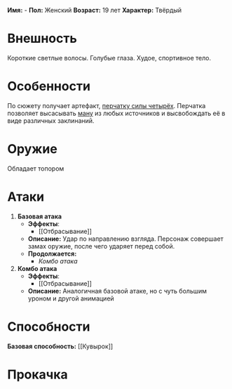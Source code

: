 **Имя:** -
**Пол:** Женский
**Возраст:** 19 лет
**Характер:** Твёрдый
# Внешность
Короткие светлые волосы. Голубые глаза. Худое, спортивное тело.
# Особенности
По сюжету получает артефакт, [перчатку силы четырёх](Перчатка%20силы%20четырёх.md). Перчатка позволяет высасывать [ману](Мана.md) из любых источников и высвобождать её в виде различных заклинаний.
# Оружие
Обладает топором
# Атаки
1.  **Базовая атака**
	- __Эффекты__:
		- [[Отбрасывание]]
	-  **Описание:** Удар по направлению взгляда. Персонаж совершает замах оружие, после чего ударяет перед собой. 
	- **Продолжается:**
		- *Комбо атака*
3. **Комбо атака** 
	- __Эффекты__:
		- [[Отбрасывание]]
	- **Описание:** Аналогичная базовой атаке, но с чуть большим уроном и другой анимацией
# Способности
   **Базовая способность:** [[Кувырок]]

# Прокачка